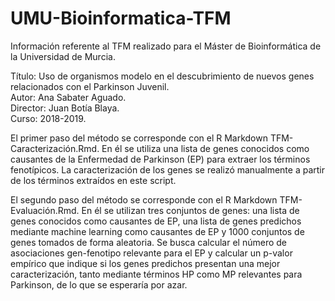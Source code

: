 # UMU-Bioinformatica-TFM


Información referente al TFM realizado para el Máster de Bioinformática de la Universidad de Murcia. 


Título: Uso de organismos modelo en el descubrimiento de nuevos genes relacionados con el Parkinson Juvenil.  
Autor: Ana Sabater Aguado.  
Director: Juan Botía Blaya.  
Curso: 2018-2019.  


El primer paso del método se corresponde con el R Markdown TFM-Caracterización.Rmd. En él se utiliza una lista de genes conocidos como causantes de la Enfermedad de Parkinson (EP) para extraer los términos fenotípicos. La caracterización de los genes se realizó manualmente a partir de los términos extraídos en este script.


El segundo paso del método se corresponde con el R Markdown TFM-Evaluación.Rmd. En él se utilizan tres conjuntos de genes: una lista de genes conocidos como causantes de EP, una lista de genes predichos mediante machine learning como causantes de EP y 1000 conjuntos de genes tomados de forma aleatoria. Se busca calcular el número de asociaciones gen-fenotipo relevante para el EP y calcular un p-valor empírico que indique si los genes predichos presentan una mejor caracterización, tanto mediante términos HP como MP relevantes para Parkinson, de lo que se esperaría por azar.
